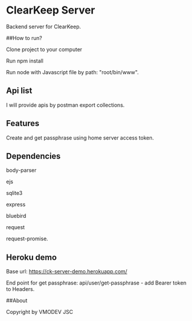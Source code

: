 # ClearKeep Server

Backend server for ClearKeep.

##How to run?

Clone project to your computer

Run npm install

Run node with Javascript file by path: "root/bin/www".

## Api list

I will provide apis by postman export collections.

## Features

Create and get passphrase using home server access token.

## Dependencies

body-parser

ejs

sqlite3

express

bluebird

request

request-promise.

## Heroku demo

Base url: https://ck-server-demo.herokuapp.com/

End point for get passphrase: api/user/get-passphrase - add Bearer token to Headers.

##About

Copyright by VMODEV JSC